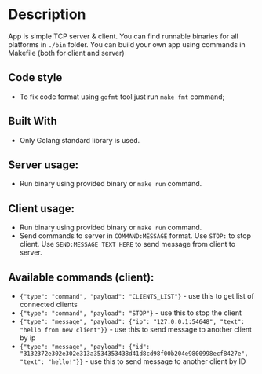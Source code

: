 # Description

App is simple TCP server & client. You can find runnable binaries for all platforms in `./bin` folder.
You can build your own app using commands in Makefile (both for client and server)

## Code style

- To fix code format using `gofmt` tool just run `make fmt` command;

## Built With

* Only Golang standard library is used.

## Server usage:

- Run binary using provided binary or `make run` command.

## Client usage:

- Run binary using provided binary or `make run` command.
- Send commands to server in `COMMAND:MESSAGE` format. Use `STOP:` to stop client. Use `SEND:MESSAGE TEXT HERE` to send message from client to server.


## Available commands (client):

- `{"type": "command", "payload": "CLIENTS_LIST"}` - use this to get list of connected clients
- `{"type": "command", "payload": "STOP"}` - use this to stop the client
- `{"type": "message", "payload": {"ip": "127.0.0.1:54648", "text": "hello from new client"}}` - use this to send message to another client by ip
- `{"type": "message", "payload": {"id": "3132372e302e302e313a3534353438d41d8cd98f00b204e9800998ecf8427e", "text": "hello!"}}` - use this to send message to another client by ID
